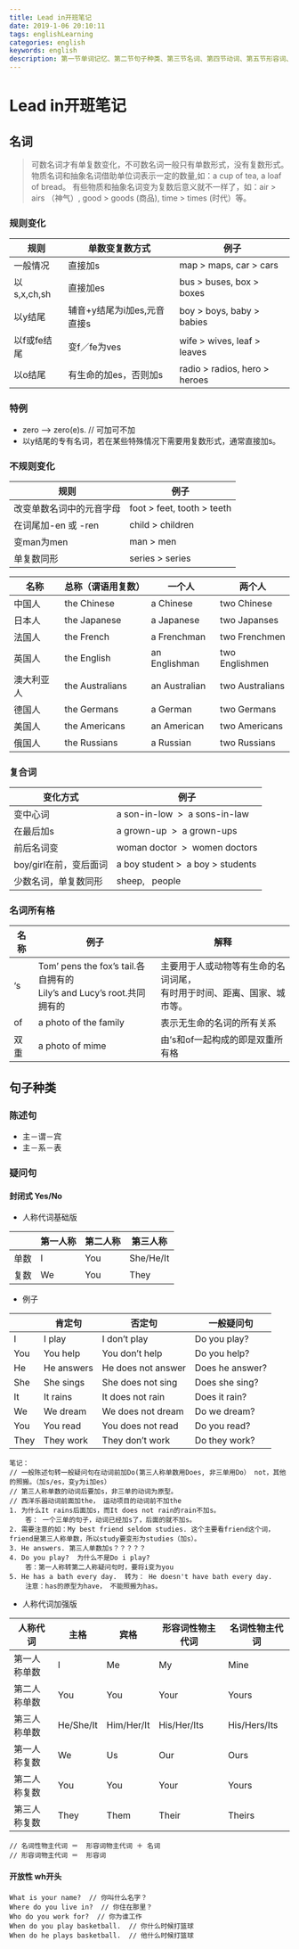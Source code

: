 ```yaml
---
title: Lead in开班笔记
date: 2019-1-06 20:10:11
tags: englishLearning
categories: english
keywords: english
description: 第一节单词记忆、第二节句子种类、第三节名词、第四节动词、第五节形容词、第六节总结。
---
```


# Lead in开班笔记 

## 名词

> 可数名词才有单复数变化，不可数名词一般只有单数形式，没有复数形式。物质名词和抽象名词借助单位词表示一定的数量,如：a cup of tea, a loaf of bread。 有些物质和抽象名词变为复数后意义就不一样了，如：air > airs （神气）, good > goods (商品), time > times (时代）等。

### 规则变化

| 规则 | 单数变复数方式 | 例子 |
| --- | --- | --- |
| 一般情况 | 直接加s | map > maps, car > cars |
| 以s,x,ch,sh | 直接加es | bus > buses, box > boxes |
| 以y结尾 | 辅音+y结尾为i加es,元音直接s | boy > boys, baby > babies |
| 以f或fe结尾 | 变f／fe为ves | wife > wives, leaf > leaves |
| 以o结尾 | 有生命的加es，否则加s | radio > radios, hero > heroes  |

### 特例

- zero --> zero(e)s.  // 可加可不加
- 以y结尾的专有名词，若在某些特殊情况下需要用复数形式，通常直接加s。

### 不规则变化


| 规则 | 例子 |
| --- | --- |
| 改变单数名词中的元音字母 | foot > feet, tooth > teeth  |
| 在词尾加-en 或 -ren | child > children |
| 变man为men | man > men |
| 单复数同形 | series > series |


| 名称 | 总称（谓语用复数） | 一个人 | 两个人 |
| --- | --- | --- | --- |
| 中国人 | the Chinese | a Chinese | two Chinese |
| 日本人 | the Japanese | a Japanese | two Japanses |
| 法国人 | the French | a Frenchman | two Frenchmen |
| 英国人 | the English | an Englishman | two Englishmen |
| 澳大利亚人 | the Australians | an Australian | two Australians |
| 德国人 | the Germans | a German | two Germans |
| 美国人 | the Americans | an American | two Americans |
| 俄国人 | the Russians | a Russian | two Russians |

### 复合词


| 变化方式 | 例子 |
| --- | --- |
| 变中心词 | a son-in-low  >  a sons-in-law |
| 在最后加s | a grown-up  >  a grown-ups |
| 前后名词变 | woman doctor  >  women doctors |
| boy/girl在前，变后面词 | a boy student >  a boy > students |
| 少数名词，单复数同形 | sheep,   people |

### 名词所有格


| 名称 | 例子 | 解释 |
| --- | --- | --- |
| ‘s | Tom’ pens the fox’s tail.各自拥有的<br>Lily’s and Lucy’s root.共同拥有的 | 主要用于人或动物等有生命的名词词尾，<br>有时用于时间、距离、国家、城市等。 |
| of | a photo of the family | 表示无生命的名词的所有关系 |
| 双重 | a photo of mime  | 由’s和of一起构成的即是双重所有格 |


## 句子种类

### 陈述句  

- 主－谓－宾
- 主－系－表

### 疑问句

#### 封闭式 Yes/No

- 人称代词基础版

|   | 第一人称 | 第二人称 | 第三人称  |
| --- | --- | --- | --- |
| 单数 | I | You | She/He/It |
| 复数 | We | You | They  |

- 例子

|  | 肯定句 | 否定句 | 一般疑问句 |
| --- | --- | --- | --- |
| I | I play | I don’t play | Do you play? |
| You | You help | You don’t help | Do you help? |
| He | He answers | He does not answer | Does he answer?  |
| She | She sings | She does not sing | Does she sing? |
| It | It rains | It does not rain | Does it rain? |
| We | We dream | We does not dream | Do we dream?  |
| You | You read | You does not read | Do you read? |
| They | They work | They don’t work | Do they work? |

```
笔记：
// 一般陈述句转一般疑问句在动词前加Do(第三人称单数用Does, 非三单用Do） not，其他的照搬。（加s/es，变y为i加es）
// 第三人称单数的动词后要加s，非三单的动词为原型。
// 西洋乐器动词前面加the， 运动项目的动词前不加the
1. 为什么It rains后面加s，而It does not rain的rain不加s。
    答： 一个三单的句子，动词已经加s了，后面的就不加s。
2. 需要注意的如：My best friend seldom studies. 这个主要看friend这个词，friend是第三人称单数，所以study要变形为studies（加s）。
3. He answers. 第三人单数加s？？？？？
4. Do you play?  为什么不是Do i play? 
    答：第一人称转第二人称疑问句时，要将i变为you
5. He has a bath every day.  转为： He doesn't have bath every day.
    注意：has的原型为have， 不能照搬为has。
```

- 人称代词加强版

| 人称代词 | 主格 | 宾格 | 形容词性物主代词 | 名词性物主代词 |
| --- | --- | --- | --- | --- |
| 第一人称单数 | I | Me | My | Mine |
| 第二人称单数 | You | You | Your | Yours |
| 第三人称单数 | He/She/It | Him/Her/It | His/Her/Its | His/Hers/Its |
| 第一人称复数 | We | Us | Our | Ours |
| 第二人称复数 | You | You | Your | Yours |
| 第三人称复数 | They | Them | Their | Theirs |

```
// 名词性物主代词 ＝  形容词物主代词 ＋ 名词
// 形容词物主代词 ＝  形容词
```

#### 开放性 wh开头

```
What is your name?  // 你叫什么名字？
Where do you live in?  // 你住在那里？
Who do you work for?  // 你为谁工作
When do you play basketball.  // 你什么时候打篮球
When do he plays basketball.  // 他什么时候打篮球
```

